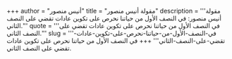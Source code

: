 +++
author = "أنيس منصور"
title = "مقولة أنيس منصور"
description = '''مقولة أنيس منصور: في النصف الأول من حياتنا نحرص على تكوين عادات تقضي على النصف الثاني.'''
quote = '''في النصف الأول من حياتنا نحرص على تكوين عادات تقضي على النصف الثاني.'''
slug = '''في-النصف-الأول-من-حياتنا-نحرص-على-تكوين-عادات-تقضي-على-النصف-الثاني'''
+++
في النصف الأول من حياتنا نحرص على تكوين عادات تقضي على النصف الثاني.
